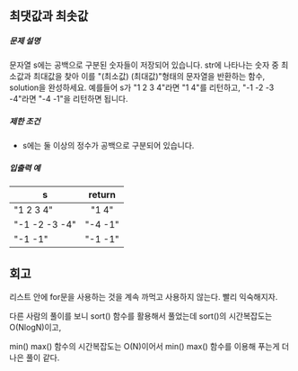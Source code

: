 ## 최댓값과 최솟값

##### 문제 설명

문자열 s에는 공백으로 구분된 숫자들이 저장되어 있습니다. str에 나타나는 숫자 중 최소값과 최대값을 찾아 이를 "(최소값) (최대값)"형태의 문자열을 반환하는 함수, solution을 완성하세요.
예를들어 s가 "1 2 3 4"라면 "1 4"를 리턴하고, "-1 -2 -3 -4"라면 "-4 -1"을 리턴하면 됩니다.

##### 제한 조건

- s에는 둘 이상의 정수가 공백으로 구분되어 있습니다.

##### 입출력 예

| s             | return  |
| ------------- | :-----: |
| "1 2 3 4"     |  "1 4"  |
| "-1 -2 -3 -4" | "-4 -1" |
| "-1 -1"       | "-1 -1" |

## 회고

리스트 안에 for문을 사용하는 것을 계속 까먹고 사용하지 않는다. 빨리 익숙해지자.

다른 사람의 풀이를 보니 sort() 함수를 활용해서 풀었는데 sort()의 시간복잡도는 O(NlogN)이고,

min() max() 함수의 시간복잡도는 O(N)이어서 min() max() 함수를 이용해 푸는게 더 나은 풀이 같다.



